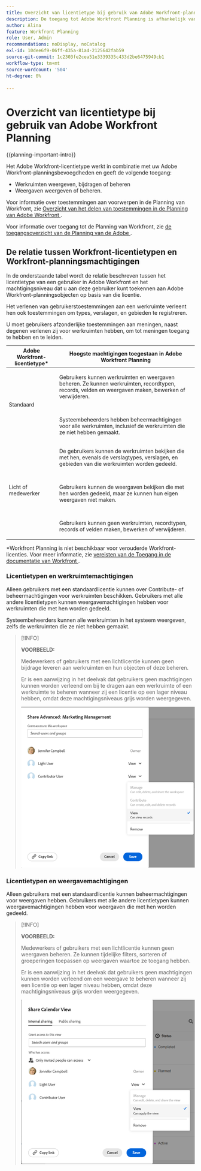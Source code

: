 ```yaml
---
title: Overzicht van licentietype bij gebruik van Adobe Workfront-planning
description: De toegang tot Adobe Workfront Planning is afhankelijk van het type licentie en van de machtigingen tot objecten. Niet alle gebruikers in de organisatie hebben de zelfde toegang en de toestemmingen om de Planning van Adobe Workfront te gebruiken. In dit artikel worden de toegangsniveaus beschreven die gebruikers kunnen hebben voor Adobe Workfront Planning.
author: Alina
feature: Workfront Planning
role: User, Admin
recommendations: noDisplay, noCatalog
exl-id: 10dee6f9-06ff-435a-81a4-2125642fab59
source-git-commit: 1c2303fe2cea51e3339335c433d2be6475949cb1
workflow-type: tm+mt
source-wordcount: '504'
ht-degree: 0%

---
```



# Overzicht van licentietype bij gebruik van Adobe Workfront Planning

{{planning-important-intro}}

Het Adobe Workfront-licentietype werkt in combinatie met uw Adobe Workfront-planningsbevoegdheden en geeft de volgende toegang:

* Werkruimten weergeven, bijdragen of beheren
* Weergaven weergeven of beheren.

Voor informatie over toestemmingen aan voorwerpen in de Planning van Workfront, zie [ Overzicht van het delen van toestemmingen in de Planning van Adobe Workfront ](/help/quicksilver/planning/access/sharing-permissions-overview.md).

Voor informatie over toegang tot de Planning van Workfront, zie [ de toegangsoverzicht van de Planning van de Adobe ](/help/quicksilver/planning/access/access-overview.md).

## De relatie tussen Workfront-licentietypen en Workfront-planningsmachtigingen

In de onderstaande tabel wordt de relatie beschreven tussen het licentietype van een gebruiker in Adobe Workfront en het machtigingsniveau dat u aan deze gebruiker kunt toekennen aan Adobe Workfront-planningsobjecten op basis van die licentie.

Het verlenen van gebruikerstoestemmingen aan een werkruimte verleent hen ook toestemmingen om types, verslagen, en gebieden te registreren.

U moet gebruikers afzonderlijke toestemmingen aan meningen, naast degenen verlenen zij voor werkruimten hebben, om tot meningen toegang te hebben en te leiden.

| Adobe Workfront-licentietype* | Hoogste machtigingen toegestaan in Adobe Workfront Planning |
|------------------------------------------------|-------------------------------------------------------------------------------------------------------------------------------------------------------------------------------|
| Standaard | <p>Gebruikers kunnen werkruimten en weergaven beheren. Ze kunnen werkruimten, recordtypen, records, velden en weergaven maken, bewerken of verwijderen.</p> <br> <p>Systeembeheerders hebben beheermachtigingen voor alle werkruimten, inclusief de werkruimten die ze niet hebben gemaakt.</p> |
| Licht of medewerker | <p>De gebruikers kunnen de werkruimten bekijken die met hen, evenals de verslagtypes, verslagen, en gebieden van die werkruimten worden gedeeld.</p> <br> <p>Gebruikers kunnen de weergaven bekijken die met hen worden gedeeld, maar ze kunnen hun eigen weergaven niet maken. </p><br> <p>Gebruikers kunnen geen werkruimten, recordtypen, records of velden maken, bewerken of verwijderen.</p> |

*Workfront Planning is niet beschikbaar voor verouderde Workfront-licenties.
Voor meer informatie, zie [ vereisten van de Toegang in de documentatie van Workfront ](/help/quicksilver/administration-and-setup/add-users/access-levels-and-object-permissions/access-level-requirements-in-documentation.md).


<!--OLD 

| Adobe Workfront license type*                                   | Highest permissions allowed in Adobe Workfront Planning                                                                                                                                             |
|------------------------------------------------|-------------------------------------------------------------------------------------------------------------------------------------------------------------------------------|
|New: Standard <br> or <br>Current: Plan                    | Users can manage workspaces. They can create, edit, or delete workspaces, record types, records, and fields. <br> System administrators have Manage permissions to all workspaces, including the ones they did not create.                                                                                                                     |
| New: Light, Contributor <br> or <br>Current: Work, Requestor, Reviewer                      | Users can view the workspaces shared with them, as well as the record types, records, and fields of those workspaces. <br> Users cannot create, edit, or delete workspaces, record types, records, or fields.|

*For more information, see [Access requirements in Workfront documentation](/help/quicksilver/administration-and-setup/add-users/access-levels-and-object-permissions/access-level-requirements-in-documentation.md).
-->

### Licentietypen en werkruimtemachtigingen

Alleen gebruikers met een standaardlicentie kunnen over Contribute- of beheermachtigingen voor werkruimten beschikken. Gebruikers met alle andere licentietypen kunnen weergavemachtigingen hebben voor werkruimten die met hen worden gedeeld.

Systeembeheerders kunnen alle werkruimten in het systeem weergeven, zelfs de werkruimten die ze niet hebben gemaakt.

>[!INFO]
>
>**VOORBEELD:**
>
>Medewerkers of gebruikers met een lichtlicentie kunnen geen bijdrage leveren aan werkruimten en hun objecten of deze beheren.
>
>Er is een aanwijzing in het deelvak dat gebruikers geen machtigingen kunnen worden verleend om bij te dragen aan een werkruimte of een werkruimte te beheren wanneer zij een licentie op een lager niveau hebben, omdat deze machtigingsniveaus grijs worden weergegeven.
>
>![](assets/permissions-grayed-out-for-contributor-user-on-workspace.png)


### Licentietypen en weergavemachtigingen

Alleen gebruikers met een standaardlicentie kunnen beheermachtigingen voor weergaven hebben. Gebruikers met alle andere licentietypen kunnen weergavemachtigingen hebben voor weergaven die met hen worden gedeeld.

>[!INFO]
>
>**VOORBEELD:**
>
>Medewerkers of gebruikers met een lichtlicentie kunnen geen weergaven beheren. Ze kunnen tijdelijke filters, sorteren of groeperingen toepassen op weergaven waartoe ze toegang hebben.
>
>Er is een aanwijzing in het deelvak dat gebruikers geen machtigingen kunnen worden verleend om een weergave te beheren wanneer zij een licentie op een lager niveau hebben, omdat deze machtigingsniveaus grijs worden weergegeven.
>
>![](assets/permissions-grayed-out-for-light-user.png)
